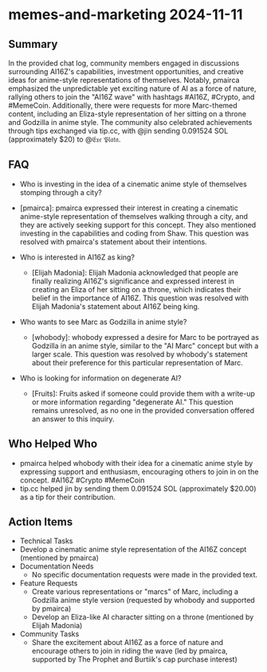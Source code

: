 # memes-and-marketing 2024-11-11

## Summary

In the provided chat log, community members engaged in discussions surrounding AI16Z's capabilities, investment opportunities, and creative ideas for anime-style representations of themselves. Notably, pmairca emphasized the unpredictable yet exciting nature of AI as a force of nature, rallying others to join the "AI16Z wave" with hashtags #AI16Z, #Crypto, and #MemeCoin. Additionally, there were requests for more Marc-themed content, including an Eliza-style representation of her sitting on a throne and Godzilla in anime style. The community also celebrated achievements through tips exchanged via tip.cc, with @jin sending 0.091524 SOL (approximately $20) to @𝔈𝔵𝔢 𝔓𝔩𝔞𝔱𝔞.

## FAQ

- Who is investing in the idea of a cinematic anime style of themselves stomping through a city?
- [pmairca]: pmairca expressed their interest in creating a cinematic anime-style representation of themselves walking through a city, and they are actively seeking support for this concept. They also mentioned investing in the capabilities and coding from Shaw. This question was resolved with pmairca's statement about their intentions.

- Who is interested in AI16Z as king?

    - [Elijah Madonia]: Elijah Madonia acknowledged that people are finally realizing AI16Z's significance and expressed interest in creating an Eliza of her sitting on a throne, which indicates their belief in the importance of AI16Z. This question was resolved with Elijah Madonia's statement about AI16Z being king.

- Who wants to see Marc as Godzilla in anime style?

    - [whobody]: whobody expressed a desire for Marc to be portrayed as Godzilla in an anime style, similar to the "AI Marc" concept but with a larger scale. This question was resolved by whobody's statement about their preference for this particular representation of Marc.

- Who is looking for information on degenerate AI?
    - [Fruits]: Fruits asked if someone could provide them with a write-up or more information regarding "degenerate AI." This question remains unresolved, as no one in the provided conversation offered an answer to this inquiry.

## Who Helped Who

- pmairca helped whobody with their idea for a cinematic anime style by expressing support and enthusiasm, encouraging others to join in on the concept. #AI16Z #Crypto #MemeCoin
- tip.cc helped jin by sending them 0.091524 SOL (approximately $20.00) as a tip for their contribution.

## Action Items

- Technical Tasks
- Develop a cinematic anime style representation of the AI16Z concept (mentioned by pmairca)
- Documentation Needs
    - No specific documentation requests were made in the provided text.
- Feature Requests
    - Create various representations or "marcs" of Marc, including a Godzilla anime style version (requested by whobody and supported by pmairca)
    - Develop an Eliza-like AI character sitting on a throne (mentioned by Elijah Madonia)
- Community Tasks
    - Share the excitement about AI16Z as a force of nature and encourage others to join in riding the wave (led by pmairca, supported by The Prophet and Burtiik's cap purchase interest)
